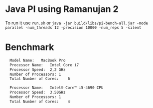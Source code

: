 # Java PI using Ramanujan 2

To run it use `run.sh` or `java -jar build/libs/pi-bench-all.jar -mode parallel -num_threads 12 -precision 10000 -num_reps 5 -silent`

# Benchmark
``` bench_report.txt based on
  Model Name:	MacBook Pro
  Processor Name:	Intel Core i7
  Processor Speed:	2,2 GHz
  Number of Processors:	1
  Total Number of Cores:	6

```

``` bench_report2.txt based on
  Processor Name:	Intel® Core™ i5-4690 CPU
  Processor Speed:	3.50GHz
  Number of Processors:	1
  Total Number of Cores:	4

```